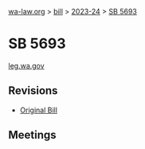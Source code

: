 [wa-law.org](/) > [bill](/bill/) > [2023-24](/bill/2023-24/) > [SB 5693](/bill/2023-24/sb/5693/)

# SB 5693
[leg.wa.gov](https://app.leg.wa.gov/billsummary?BillNumber=5693&Year=2023&Initiative=false)

## Revisions
* [Original Bill](1/)

## Meetings
